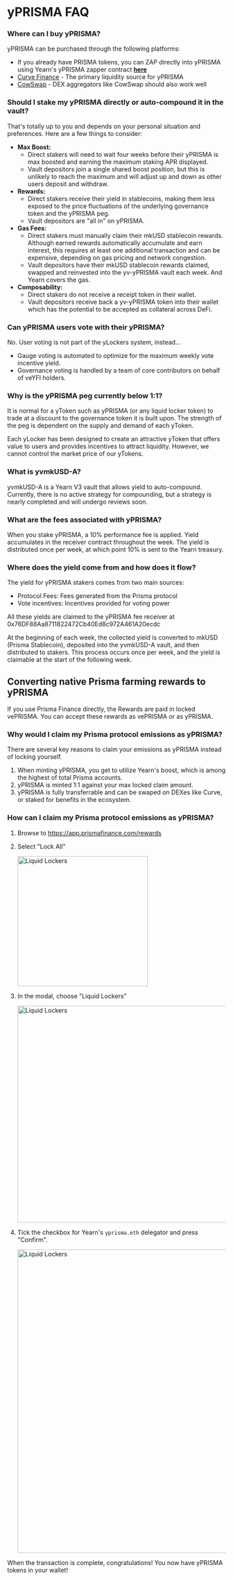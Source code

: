 # yPRISMA FAQ

<!-- markdownlint-disable MD001 -->
### Where can I buy yPRISMA?

yPRISMA can be purchased through the following platforms:

* If you already have PRISMA tokens, you can ZAP directly into yPRISMA using Yearn's yPRISMA zapper contract [**here**](https://yprisma.yearn.fi/app/get)
* [Curve Finance](https://curve.fi/#/ethereum/swap?from=0xeeeeeeeeeeeeeeeeeeeeeeeeeeeeeeeeeeeeeeee&to=0xe3668873d944e4a949da05fc8bde419eff543882) - The primary liquidity source for yPRISMA
* [CowSwap](https://swap.cow.fi/#/1/swap/ETH/YPRISMA) - DEX aggregators like CowSwap should also work well

### Should I stake my yPRISMA directly or auto-compound it in the vault?

That's totally up to you and depends on your personal situation and preferences. Here are a few things to consider:

* **Max Boost:**
  * Direct stakers will need to wait four weeks before their yPRISMA is max boosted and earning the maximum staking APR displayed.
  * Vault depositors join a single shared boost position, but this is unlikely to reach the maximum and will adjust up and down as other users deposit and withdraw.
* **Rewards:**
  * Direct stakers receive their yield in stablecoins, making them less exposed to the price fluctuations of the underlying governance token and the yPRISMA peg.
  * Vault depositors are "all in" on yPRISMA.
* **Gas Fees:**
  * Direct stakers must manually claim their mkUSD stablecoin rewards. Although earned rewards automatically accumulate and earn interest, this requires at least one additional transaction and can be expensive, depending on gas pricing and network congestion.
  * Vault depositors have their mkUSD stablecoin rewards claimed, swapped and reinvested into the yv-yPRISMA vault each week. And Yearn covers the gas.
* **Composability:**
  * Direct stakers do not receive a receipt token in their wallet.
  * Vault depositors receive back a yv-yPRISMA token into their wallet which has the potential to be accepted as collateral across DeFi.

### Can yPRISMA users vote with their yPRISMA?

No. User voting is not part of the yLockers system, instead...

* Gauge voting is automated to optimize for the maximum weekly vote incentive yield.
* Governance voting is handled by a team of core contributors on behalf of veYFI holders.

### Why is the yPRISMA peg currently below 1:1?

It is normal for a yToken such as yPRISMA (or any liquid locker token) to trade at a discount to the governance token it is built upon. The strength of the peg is dependent on the supply and demand of each yToken.

Each yLocker has been designed to create an attractive yToken that offers value to users and provides incentives to attract liquidity. However, we cannot control the market price of our yTokens.

### What is yvmkUSD-A?

yvmkUSD-A is a Yearn V3 vault that allows yield to auto-compound. Currently, there is no active strategy for compounding, but a strategy is nearly completed and will undergo reviews soon.

### What are the fees associated with yPRISMA?

When you stake yPRISMA, a 10% performance fee is applied. Yield accumulates in the receiver contract throughout the week. The yield is distributed once per week, at which point 10% is sent to the Yearn treasury.

### Where does the yield come from and how does it flow?

The yield for yPRISMA stakers comes from two main sources:

* Protocol Fees: Fees generated from the Prisma protocol
* Vote incentives: Incentives provided for voting power

All these yields are claimed to the yPRISMA fee receiver at 0x76DF88Aa8711822472Cb40Ed8c972A461A20ecdc

At the beginning of each week, the collected yield is converted to mkUSD (Prisma Stablecoin), deposited into the yvmkUSD-A vault, and then distributed to stakers. This process occurs once per week, and the yield is claimable at the start of the following week.

## Converting native Prisma farming rewards to yPRISMA

If you use Prisma Finance directly, the Rewards are paid in locked vePRISMA. You can accept these rewards as vePRISMA or as yPRISMA.

### Why would I claim my Prisma protocol emissions as yPRISMA?

There are several key reasons to claim your emissions as yPRISMA instead of locking yourself.

1. When minting yPRISMA, you get to utilize Yearn's boost, which is among the highest of total Prisma accounts.
1. yPRISMA is minted 1:1 against your max locked claim amount.
1. yPRISMA is fully transferrable and can be swaped on DEXes like Curve, or staked for benefits in the ecosystem.

### How can I claim my Prisma protocol emissions as yPRISMA?

1. Browse to https://app.prismafinance.com/rewards
1. Select "Lock All"

   <img src="https://i.imgur.com/FKpkwcG.png" alt="Liquid Lockers" width="300" />

1. In the modal, choose "Liquid Lockers"

    <img src="https://i.imgur.com/tVEGdkI.png" alt="Liquid Lockers" width="500" />

1. Tick the checkbox for Yearn's `yprisma.eth` delegator and press "Confirm".

    <img src="https://i.imgur.com/NVvfVUG.png" alt="Liquid Lockers" width="700" />

When the transaction is complete, congratulations! You now have yPRISMA tokens in your wallet!
